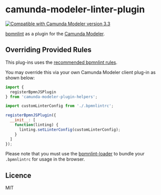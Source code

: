 # camunda-modeler-linter-plugin

[![Compatible with Camunda Modeler version 3.3](https://img.shields.io/badge/Camunda%20Modeler-3.3+-blue.svg)](https://github.com/camunda/camunda-modeler)

[bpmnlint](https://github.com/bpmn-io/bpmnlint/) as a plugin for the [Camunda Modeler](https://github.com/camunda/camunda-modeler/).


## Overriding Provided Rules

This plug-ins uses the [recommended bpmnlint rules](./.bpmnlintrc).

You may override this via your own Camunda Modeler client plug-in as shown below:

```javascript
import {
  registerBpmnJSPlugin
} from 'camunda-modeler-plugin-helpers';

import customLinterConfig from './.bpmnlintrc';

registerBpmnJSPlugin({
  __init__: [
    function(linting) {
      linting.setLinterConfig(customLinterConfig);
    }
  ]
});
```

Please note that you must use the [bpmnlint-loader](https://github.com/nikku/bpmnlint-loader) to bundle your `.bpmnlintrc` for usage in the browser.


## Licence

MIT